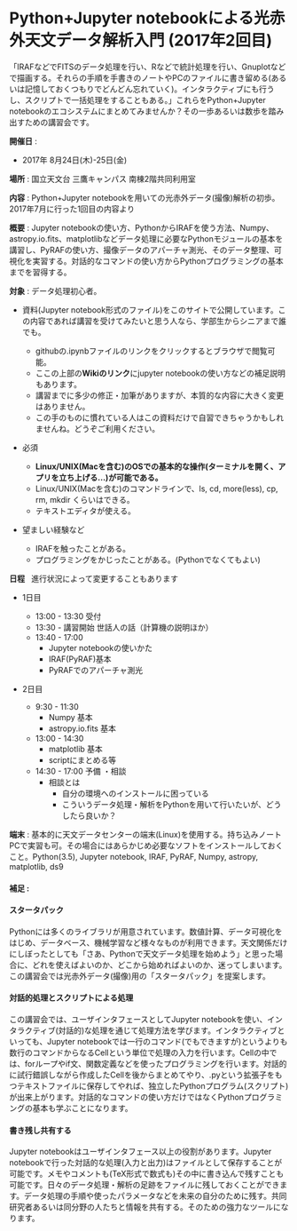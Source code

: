 # Python+Jupyter notebookによる光赤外天文データ解析入門 (2017年2回目)

「IRAFなどでFITSのデータ処理を行い、Rなどで統計処理を行い、Gnuplotなどで描画する。それらの手順を手書きのノートやPCのファイルに書き留める(あるいは記憶しておくつもりでどんどん忘れていく)。インタラクティブにも行うし、スクリプトで一括処理をすることもある。」これらをPython+Jupyter notebookのエコシステムにまとめてみませんか？その一歩あるいは数歩を踏み出すための講習会です。  

**開催日** :  
- 2017年 8月24日(木)-25日(金)   

**場所** : 国立天文台 三鷹キャンパス 南棟2階共同利用室  

**内容** : Python+Jupyter notebookを用いての光赤外データ(撮像)解析の初歩。  
2017年7月に行った1回目の内容より

**概要** : Jupyter notebookの使い方、PythonからIRAFを使う方法、Numpy、astropy.io.fits、matplotlibなどデータ処理に必要なPythonモジュールの基本を講習し、PyRAFの使い方、撮像データのアパーチャ測光、そのデータ整理、可視化を実習する。対話的なコマンドの使い方からPythonプログラミングの基本までを習得する。  

**対象** : データ処理初心者。
- 資料(Jupyter notebook形式のファイル)をこのサイトで公開しています。この内容であれば講習を受けてみたいと思う人なら、学部生からシニアまで誰でも。
 	- githubの.ipynbファイルのリンクをクリックするとブラウザで閲覧可能。
	- ここの上部の**Wikiのリンク**にjupyter notebookの使い方などの補足説明もあります。 
	- 講習までに多少の修正・加筆がありますが、本質的な内容に大きく変更はありません。
	- この手のものに慣れている人はこの資料だけで自習できちゃうかもしれませんね。どうぞご利用ください。
		
- 必須 
	- **Linux/UNIX(Macを含む)のOSでの基本的な操作(ターミナルを開く、アプリを立ち上げる...)が可能である。**  
 	- Linux/UNIX(Macを含む)のコマンドラインで、ls, cd, more(less), cp, rm, mkdir くらいはできる。 
	- テキストエディタが使える。  
	
- 望ましい経験など 
 	- IRAFを触ったことがある。
 	- プログラミングをかじったことがある。(Pythonでなくてもよい)
 
**日程**  
進行状況によって変更することもあります  
- 1日目
	- 13:00 - 13:30 受付
	- 13:30 - 講習開始 世話人の話（計算機の説明ほか）
	- 13:40 - 17:00
		- Jupyter notebookの使いかた
		- IRAF(PyRAF)基本  
		- PyRAFでのアパーチャ測光

- 2日目
	- 9:30 - 11:30
		- Numpy 基本  
		- astropy.io.fits 基本
	- 13:00 - 14:30 
		- matplotlib 基本  
		- scriptにまとめる等 		
	- 14:30 - 17:00 予備 ・相談  
		- 相談とは  
			- 自分の環境へのインストールに困っている
			- こういうデータ処理・解析をPythonを用いて行いたいが、どうしたら良いか？ 

**端末** : 基本的に天文データセンターの端末(Linux)を使用する。持ち込みノートPCで実習も可。その場合にはあらかじめ必要なソフトをインストールしておくこと。Python(3.5), Jupyter notebook, IRAF, PyRAF, Numpy, astropy, matplotlib, ds9

#### 補足 : 

#### スタータパック
Pythonには多くのライブラリが用意されています。数値計算、データ可視化をはじめ、データベース、機械学習など様々なものが利用できます。天文関係だけにしぼったとしても「さあ、Pythonで天文データ処理を始めよう」と思った場合に、どれを使えばよいのか、どこから始めればよいのか、迷ってしまいます。この講習会では光赤外データ(撮像)用の「スタータパック」を提案します。

#### 対話的処理とスクリプトによる処理
この講習会では、ユーザインタフェースとしてJupyter notebookを使い、インタラクティブ(対話的)な処理を通じて処理方法を学びます。インタラクティブといっても、Jupyter notebookでは一行のコマンド(でもできますが)というよりも数行のコマンドからなるCellという単位で処理の入力を行います。Cellの中では、forループやif文、関数定義などを使ったプログラミングを行います。対話的に試行錯誤しながら作成したCellを後からまとめてやり、.pyという拡張子をもつテキストファイルに保存してやれば、独立したPythonプログラム(スクリプト)が出来上がります。対話的なコマンドの使い方だけではなくPythonプログラミングの基本も学ぶことになります。  

#### 書き残し共有する
Jupyter notebookはユーザインタフェース以上の役割があります。Jupyter notebookで行った対話的な処理(入力と出力)はファイルとして保存することが可能です。メモやコメントも(TeX形式で数式も)その中に書き込んで残すことも可能です。日々のデータ処理・解析の足跡をファイルに残しておくことができます。データ処理の手順や使ったパラメータなどを未来の自分のために残す。共同研究者あるいは同分野の人たちと情報を共有する。そのための強力なツールになります。  


